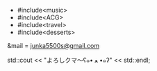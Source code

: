 
- #include\<music>
- #include\<ACG>
- #include\<travel>
- #include\<desserts>

&mail = junka5500s@gmail.com

std::cout << "よろしクマ～ʕ๑• ﻌ •๑ʔ" << std::endl;

<!---
jkzwww/jkzwww is a ✨ special ✨ repository because its `README.md` (this file) appears on your GitHub profile.
You can click the Preview link to take a look at your changes.
--->

